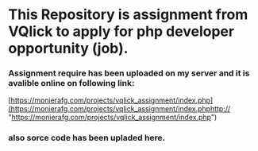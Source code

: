 # This Repository is assignment from VQlick to apply for php developer opportunity (job).

###  Assignment require has been uploaded on my server and it is avalible online on following link:

[https://monierafg.com/projects/vqlick_assignment/index.php](https://monierafg.com/projects/vqlick_assignment/index.phphttp:// "https://monierafg.com/projects/vqlick_assignment/index.php")

### also sorce code has been upladed here.

